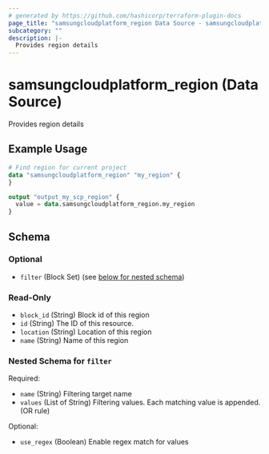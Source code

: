 ```yaml
---
# generated by https://github.com/hashicorp/terraform-plugin-docs
page_title: "samsungcloudplatform_region Data Source - samsungcloudplatform"
subcategory: ""
description: |-
  Provides region details
---
```


# samsungcloudplatform_region (Data Source)

Provides region details

## Example Usage

```terraform
# Find region for current project
data "samsungcloudplatform_region" "my_region" {
}

output "output_my_scp_region" {
  value = data.samsungcloudplatform_region.my_region
}
```

<!-- schema generated by tfplugindocs -->
## Schema

### Optional

- `filter` (Block Set) (see [below for nested schema](#nestedblock--filter))

### Read-Only

- `block_id` (String) Block id of this region
- `id` (String) The ID of this resource.
- `location` (String) Location of this region
- `name` (String) Name of this region

<a id="nestedblock--filter"></a>
### Nested Schema for `filter`

Required:

- `name` (String) Filtering target name
- `values` (List of String) Filtering values. Each matching value is appended. (OR rule)

Optional:

- `use_regex` (Boolean) Enable regex match for values


